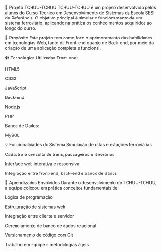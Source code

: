 🚆 Projeto TCHUU-TCHUU
TCHUU-TCHUU é um projeto desenvolvido pelos alunos do Curso Técnico em Desenvolvimento de Sistemas da Escola SESI de Referência. O objetivo principal é simular o funcionamento de um sistema ferroviário, aplicando na prática os conhecimentos adquiridos ao longo do curso.

🎯 Propósito
Este projeto tem como foco o aprimoramento das habilidades em tecnologias Web, tanto de Front-end quanto de Back-end, por meio da criação de uma aplicação completa e funcional.

🛠️ Tecnologias Utilizadas
Front-end:

HTML5

CSS3

JavaScript

Back-end:

Node.js

PHP

Banco de Dados:

MySQL

💡 Funcionalidades do Sistema
Simulação de rotas e estações ferroviárias

Cadastro e consulta de trens, passageiros e itinerários

Interface web interativa e responsiva

Integração entre front-end, back-end e banco de dados

📘 Aprendizados Envolvidos
Durante o desenvolvimento do TCHUU-TCHUU, a equipe colocou em prática conceitos fundamentais de:

Lógica de programação

Estruturação de sistemas web

Integração entre cliente e servidor

Gerenciamento de banco de dados relacional

Versionamento de código com Git

Trabalho em equipe e metodologias ágeis

